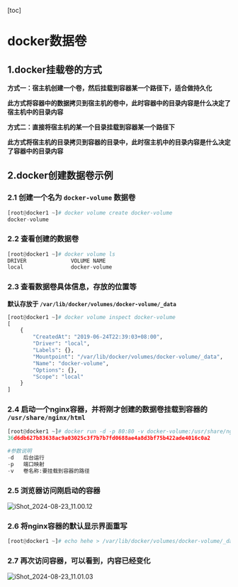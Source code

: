 [toc]



# docker数据卷

## 1.docker挂载卷的方式

**方式一：宿主机创建一个卷，然后挂载到容器某一个路径下，适合做持久化**

**此方式将容器中的数据拷贝到宿主机的卷中，此时容器中的目录内容是什么决定了宿主机中的目录内容**



**方式二：直接将宿主机的某一个目录挂载到容器某一个路径下**

**此方式将宿主机的目录拷贝到容器的目录中，此时宿主机中的目录内容是什么决定了容器中的目录内容**



## 2.docker创建数据卷示例

### 2.1 创建一个名为 `docker-volume` 数据卷

```python
[root@docker1 ~]# docker volume create docker-volume
docker-volume
```



### 2.2 查看创建的数据卷

```python
[root@docker1 ~]# docker volume ls
DRIVER              VOLUME NAME
local               docker-volume
```



### 2.3 查看数据卷具体信息，存放的位置等

**默认存放于 `/var/lib/docker/volumes/docker-volume/_data`**

```python
[root@docker1 ~]# docker volume inspect docker-volume 
[
    {
        "CreatedAt": "2019-06-24T22:39:03+08:00",
        "Driver": "local",
        "Labels": {},
        "Mountpoint": "/var/lib/docker/volumes/docker-volume/_data",
        "Name": "docker-volume",
        "Options": {},
        "Scope": "local"
    }
]
```



### 2.4 启动一个nginx容器，并将刚才创建的数据卷挂载到容器的 `/usr/share/nginx/html`

```python
[root@docker1 ~]# docker run -d -p 80:80 -v docker-volume:/usr/share/nginx/html nginx:latest 
36d6db627b83638ac9a03025c3f7b7b7fd0688ae4a8d3bf75b422ade4016c0a2

#参数说明
-d   后台运行
-p   端口映射
-v   卷名称:要挂载到容器的路径
```



### 2.5 浏览器访问刚启动的容器

![iShot_2024-08-23_11.00.12](https://gitea.pptfz.cn/pptfz/picgo-images/raw/branch/master/img/iShot_2024-08-23_11.00.12.png)





### 2.6  将nginx容器的默认显示界面重写

```python
[root@docker1 ~]# echo hehe > /var/lib/docker/volumes/docker-volume/_data/index.html 
```



### 2.7 再次访问容器，可以看到，内容已经变化

![iShot_2024-08-23_11.01.03](https://gitea.pptfz.cn/pptfz/picgo-images/raw/branch/master/img/iShot_2024-08-23_11.01.03.png)
